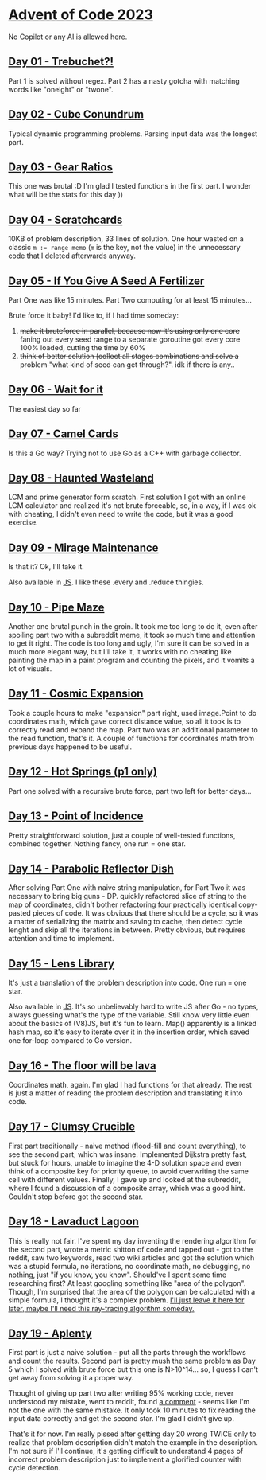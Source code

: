 # [Advent of Code 2023](https://adventofcode.com/2023)
No Copilot or any AI is allowed here.

## [Day 01 - Trebuchet?!](https://github.com/parMaster/advent-of-code/tree/main/2023/01-calibration-values)
Part 1 is solved without regex. Part 2 has a nasty gotcha with matching words like "oneight" or "twone".

## [Day 02 - Cube Conundrum](https://github.com/parMaster/advent-of-code/tree/main/2023/02-cube-conundrum)
Typical dynamic programming problems. Parsing input data was the longest part.

## [Day 03 - Gear Ratios](https://github.com/parMaster/advent-of-code/tree/main/2023/03-gear-ratios)
This one was brutal :D I'm glad I tested functions in the first part. I wonder what will be the stats for this day ))

## [Day 04 - Scratchcards](https://github.com/parMaster/advent-of-code/tree/main/2023/04-scratchcards)
10KB of problem description, 33 lines of solution. One hour wasted on a classic `m := range memo` (`m` is the key, not the value) in the unnecessary code that I deleted afterwards anyway.

## [Day 05 - If You Give A Seed A Fertilizer ](https://github.com/parMaster/advent-of-code/tree/main/2023/05-if-you-give-a-seed-a-fertilizer)
Part One was like 15 minutes. Part Two computing for at least 15 minutes...

Brute force it baby! I'd like to, if I had time someday: 
1. ~~make it bruteforce in parallel, because now it's using only one core~~ faning out every seed range to a separate goroutine got every core 100% loaded, cutting the time by 60%
1. ~~think of better solution (collect all stages combinations and solve a problem "what kind of seed can get through?".~~ idk if there is any..

## [Day 06 - Wait for it](https://github.com/parMaster/advent-of-code/tree/main/2023/06-wait-for-it)
The easiest day so far

## [Day 07 - Camel Cards](https://github.com/parMaster/advent-of-code/tree/main/2023/07-camel-cards)
Is this a Go way? Trying not to use Go as a C++ with garbage collector.

## [Day 08 - Haunted Wasteland](https://github.com/parMaster/advent-of-code/tree/main/2023/08-haunted-wasteland)
LCM and prime generator form scratch. First solution I got with an online LCM calculator and realized it's not brute forceable, so, in a way, if I was ok with cheating, I didn't even need to write the code, but it was a good exercise.

## [Day 09 - Mirage Maintenance](https://github.com/parMaster/advent-of-code/tree/main/2023/09-mirage-maintenance)
Is that it? Ok, I'll take it.

Also available in [JS](https://github.com/parMaster/advent-of-code/tree/main/2023/09-mirage-maintenance/main.js).
I like these .every and .reduce thingies.

## [Day 10 - Pipe Maze](https://github.com/parMaster/advent-of-code/tree/main/2023/10-pipe-maze)
Another one brutal punch in the groin. It took me too long to do it, even after spoiling part two with a subreddit meme, it took so much time and attention to get it right. The code is too long and ugly, I'm sure it can be solved in a much more elegant way, but I'll take it, it works with no cheating like painting the map in a paint program and counting the pixels, and it vomits a lot of visuals.

## [Day 11 - Cosmic Expansion](https://github.com/parMaster/advent-of-code/tree/main/2023/11-cosmic-expansion)
Took a couple hours to make "expansion" part right, used image.Point to do coordinates math, which gave correct distance value, so all it took is to correctly read and expand the map. Part two was an additional parameter to the read function, that's it. A couple of functions for coordinates math from previous days happened to be useful.

## [Day 12 - Hot Springs (p1 only)](https://github.com/parMaster/advent-of-code/tree/main/2023/12-hot-springs)
Part one solved with a recursive brute force, part two left for better days...

## [Day 13 - Point of Incidence](https://github.com/parMaster/advent-of-code/tree/main/2023/13-point-of-incidence)
Pretty straightforward solution, just a couple of well-tested functions, combined together. Nothing fancy, one run = one star.

## [Day 14 - Parabolic Reflector Dish](https://github.com/parMaster/advent-of-code/tree/main/2023/14-parabolic-reflector-dish)
After solving Part One with naive string manipulation, for Part Two it was necessary to bring big guns - DP. quickly refactored slice of string to the map of coordinates, didn't bother refactoring four practically identical copy-pasted pieces of code. It was obvious that there should be a cycle, so it was a matter of serializing the matrix and saving to cache, then detect cycle lenght and skip all the iterations in between. Pretty obvious, but requires attention and time to implement.

## [Day 15 - Lens Library](https://github.com/parMaster/advent-of-code/tree/main/2023/15-lens-library)
It's just a translation of the problem description into code. One run = one star.

Also available in [JS](https://github.com/parMaster/advent-of-code/tree/main/2023/15-lens-library/index.js). It's so unbelievably hard to write JS after Go - no types, always guessing what's the type of the variable. Still know very little even about the basics of (V8)JS, but it's fun to learn. Map() apparently is a linked hash map, so it's easy to iterate over it in the insertion order, which saved one for-loop compared to Go version.

## [Day 16 - The floor will be lava](https://github.com/parMaster/advent-of-code/tree/main/2023/16-the-floor-will-be-lava)
Coordinates math, again. I'm glad I had functions for that already. The rest is just a matter of reading the problem description and translating it into code.

## [Day 17 - Clumsy Crucible](https://github.com/parMaster/advent-of-code/tree/main/2023/17-clumsy-crucible)
First part traditionally - naive method (flood-fill and count everything), to see the second part, which was insane. Implemented Dijkstra pretty fast, but stuck for hours, unable to imagine the 4-D solution space and even think of a composite key for priority queue, to avoid overwriting the same cell with different values. Finally, I gave up and looked at the subreddit, where I found a discussion of a composite array, which was a good hint. Couldn't stop before got the second star.

## [Day 18 - Lavaduct Lagoon](https://github.com/parMaster/advent-of-code/tree/main/2023/18-lavaduct-lagoon)
This is really not fair. I've spent my day inventing the rendering algorithm for the second part, wrote a metric shitton of code and tapped out - got to the reddit, saw two keywords, read two wiki articles and got the solution which was a stupid formula, no iterations, no coordinate math, no debugging, no nothing, just "if you know, you know". Should've I spent some time researching first? At least googling something like "area of the polygon". Though, I'm surprised that the area of the polygon can be calculated with a simple formula, I thought it's a complex problem. [I'll just leave it here for later, maybe I'll need this ray-tracing algorithm someday.](https://www.reddit.com/r/adventofcode/comments/18l25ks/comment/kdv3lqz/?utm_source=share&utm_medium=web2x&context=3)

## [Day 19 - Aplenty](https://github.com/parMaster/advent-of-code/tree/main/2023/19-aplenty)
First part is just a naive solution - put all the parts through the workflows and count the results. Second part is pretty mush the same problem as Day 5 which I solved with brute force but this one is N>10^14... so, I guess I can't get away from solving it a proper way.

Thought of giving up part two after writing 95% working code, never understood my mistake, went to reddit, found [a comment](https://www.reddit.com/r/adventofcode/comments/18mau1e/comment/ke38kvc/?utm_source=reddit&utm_medium=web2x&context=3) - seems like I'm not the one with the same mistake. It only took 10 minutes to fix reading the input data correctly and get the second star. I'm glad I didn't give up.

That's it for now. I'm really pissed after getting day 20 wrong TWICE only to realize that problem description didn't match the example in the description. I'm not sure if I'll continue, it's getting difficult to understand 4 pages of incorrect problem description just to implement a glorified counter with cycle detection.